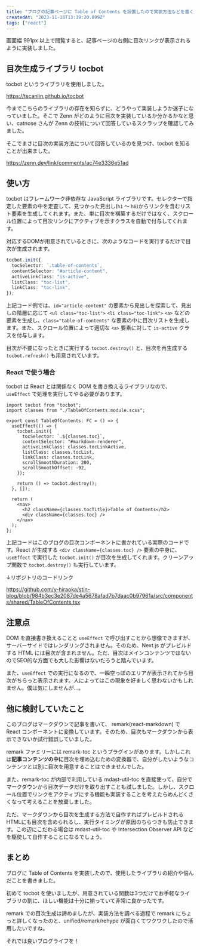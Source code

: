 ```yaml
---
title: "ブログの記事ページに Table of Contents を設置したので実装方法などを書く"
createdAt: "2023-11-18T13:39:20.899Z"
tags: ["react"]
---
```


画面幅 991px 以上で閲覧すると、記事ページの右側に目次リンクが表示されるように実装しました。

## 目次生成ライブラリ tocbot

tocbot というライブラリを使用しました。

https://tscanlin.github.io/tocbot

今までこちらのライブラリの存在を知らずに、どうやって実装しようか迷子になっていました。そこで Zenn がどのように目次を実装しているか分かるかなと思い、catnose さんが Zenn の技術について回答しているスクラップを確認してみました。

そこでまさに目次の実装方法について回答しているのを見つけ、tocbot を知ることが出来ました。

https://zenn.dev/link/comments/ac74e3336e51ad

## 使い方

tocbot はフレームワーク非依存な JavaScript ライブラリです。セレクターで指定した要素の中を走査して、見つかった見出し(`h1` 〜 `h6`)からリンクを含むリスト要素を生成してくれます。また、単に目次を構築するだけではなく、スクロール位置によって目次リンクにアクティブを示すクラスを自動で付与してくれます。

対応するDOMが用意されているときに、次のようなコードを実行するだけで目次が生成されます。

```ts
tocbot.init({
  tocSelector: `.table-of-contents`,
  contentSelector: "#article-content",
  activeLinkClass: "is-active",
  listClass: "toc-list",
  linkClass: "toc-link",
});
```

上記コード例では、`id="article-content"` の要素から見出しを探索して、見出しの階層に応じて `<ul class="toc-list">` `<li class="toc-link">` `<a>` などの要素を生成し、`class="table-of-contents"` な要素の中に目次リストを生成します。また、スクロール位置によって適切な `<a>` 要素に対して `is-active` クラスを付与します。

目次が不要になったときに実行する `tocbot.destroy()` と、目次を再生成する `tocbot.refresh()` も用意されています。

### React で使う場合

tocbot は React とは関係なく DOM を書き換えるライブラリなので、`useEffect` で処理を実行してやる必要があります。

```tsx
import tocbot from "tocbot";
import classes from "./TableOfContents.module.scss";

export const TableOfContents: FC = () => {
  useEffect(() => {
    tocbot.init({
      tocSelector: `.${classes.toc}`,
      contentSelector: "#markdown-renderer",
      activeLinkClass: classes.tocLinkActive,
      listClass: classes.tocList,
      linkClass: classes.tocLink,
      scrollSmoothDuration: 200,
      scrollSmoothOffset: -92,
    });

    return () => tocbot.destroy();
  }, []);

  return (
    <nav>
      <h2 className={classes.tocTitle}>Table of Contents</h2>
      <div className={classes.toc} />
    </nav>
  );
};
```

上記コードはこのブログの目次コンポーネントに書かれている実際のコードです。React が生成する `<div className={classes.toc} />` 要素の中身に、`useEffect` で実行した `tocbot.init()` が目次を生成してくれます。クリーンアップ関数で `tocbot.destroy()` も実行しています。

↓リポジトリのコードリンク

https://github.com/y-hiraoka/stin-blog/blob/984b3ec3e2087de4a5678afad7b7daac0b97961a/src/components/shared/TableOfContents.tsx

## 注意点

DOM を直接書き換えることと `useEffect` で呼び出すことから想像できますが、サーバーサイドではレンダリングされません。そのため、Next.js がプレビルドする HTML には目次が含まれません。ただ、目次はメインコンテンツではないのでSEO的な方面でも大した影響はないだろうと踏んでいます。

また、`useEffect` での実行になるので、一瞬空っぽのエリアが表示されてから目次がちらっと表示されます。人によってはこの現象を好ましく思わないかもしれません。僕は気にしませんが…。

## 他に検討していたこと

このブログはマークダウンで記事を書いて、 remark(react-markdown) で React コンポーネントに変換しています。そのため、目次もマークダウンから表示できないか試行錯誤していました。

remark ファミリーには remark-toc というプラグインがあります。しかしこれは**記事コンテンツの中に**目次を埋め込むための変換器で、自分がしたいようなコンテンツとは別に目次を用意することはできませんでした。

また、remark-toc が内部で利用している mdast-util-toc を直接使って、自分でマークダウンから目次データだけを取り出すことも試しました。しかし、スクロール位置でリンクをアクティブにする機能も実装することを考えたらめんどくさくなって考えることを放棄しました。

ただ、マークダウンから目次を生成する方法で自作すればプレビルドされるHTMLにも目次を含められるし、実行タイミングが原因のちらつきも防止できます。この辺にこだわる場合は mdast-util-toc や Intersection Observer API などを駆使して自作することになるでしょう。

## まとめ

ブログに Table of Contents を実装したので、使用したライブラリの紹介や悩んだことを書きました。

初めて tocbot を使いましたが、用意されている関数は3つだけでお手軽なライブラリの割に、ほしい機能は十分に揃っていて非常に良かったです。

remark での目次生成は諦めましたが、実装方法を調べる過程で remark にちょっと詳しくなったのと、unified/remark/rehype が面白くてワクワクしたので活用したいですね。

それでは良いブログライフを！

